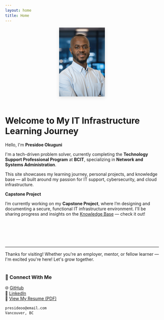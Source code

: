 ```yaml
---
layout: home
title: Home
---
```


<p align="center">
  <img src="assets/images/presidoe-profile.png" alt="Presidoe Okuguni" width="150" style="box-shadow: 0 4px 12px rgba(0,0,0,0.1); margin-bottom: 20px;">
</p>



# Welcome to My IT Infrastructure Learning Journey

Hello, I'm **Presidoe Okuguni**

I'm a tech-driven problem solver, currently completing the **Technology Support Professional Program** at **BCIT**, specializing in **Network and Systems Administration**.


This site showcases my learning journey, personal projects, and knowledge base — all built around my passion for IT support, cybersecurity, and cloud infrastructure.



**Capstone Project**

I’m currently working on my **Capstone Project**, where I’m designing and documenting a secure, functional IT infrastructure environment. I'll be sharing progress and insights on the [Knowledge Base](/blog) — check it out!
<br><br>
<br><br>
<br><br>



---

Thanks for visiting! Whether you're an employer, mentor, or fellow learner — I'm excited you're here! Let's grow together. 
<br><br>


### 🔗 Connect With Me

🌐 [GitHub](https://github.com/presideookuguni)  
💼 [LinkedIn](https://www.linkedin.com/in/presidoe-okuguni)  
📄 [View My Resume (PDF)](https://yourdomain.com/resume.pdf) <!-- Update with your actual link -->



```
presideoo@email.com  
Vancouver, BC  
